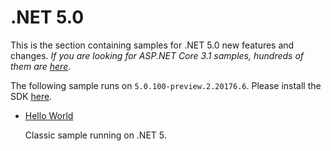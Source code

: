 # .NET 5.0

This is the section containing samples for .NET 5.0 new features and changes. *If you are looking for ASP.NET Core 3.1 samples, hundreds of them are [here](https://github.com/dodyg/practical-aspnetcore/tree/3.1-LTS)*.

The following sample runs on `5.0.100-preview.2.20176.6`. Please install the SDK [here](https://dotnet.microsoft.com/download/dotnet-core/5.0).

* [Hello World](/projects/5-0/hello-world)

  Classic sample running on .NET 5.